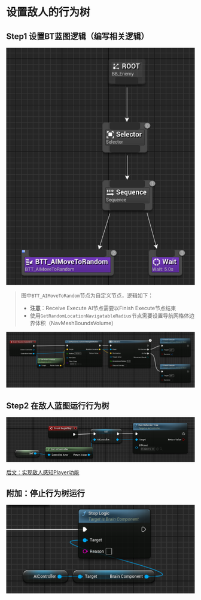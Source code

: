# 设置敌人的行为树

## Step1 设置BT蓝图逻辑（编写相关逻辑）

![](../../Image/BehaviorTree1.png)

> 图中`BTT_AIMoveToRandom`节点为自定义节点，逻辑如下：
> - **注意**：Receive Execute AI节点需要以Finish Execute节点结束
> - 使用`GetRandomLocationNavigatableRadius`节点需要设置导航网格体边界体积（NavMeshBoundsVolume）

![](../../Image/BehaviorTree2.png)

## Step2 在敌人蓝图运行行为树

![](../../Image/BehaviorTree0.png)

[后文：实现敌人感知Player功能](./实现敌人感知Player功能.md)

## 附加：停止行为树运行

![](../../Image/BehaviorTree3.png)
